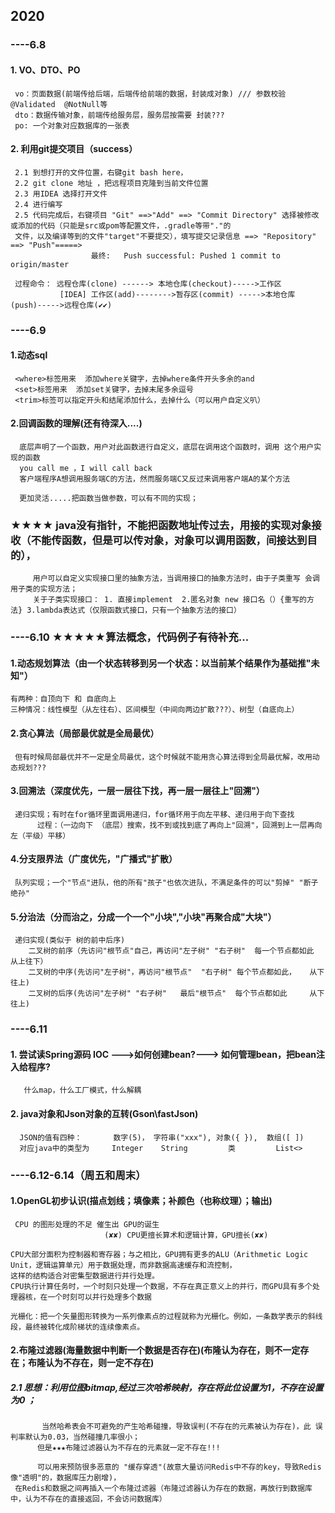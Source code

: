 ## 2020
### ----6.8
####  1. VO、DTO、PO
     vo：页面数据(前端传给后端，后端传给前端的数据，封装成对象) /// 参数校验@Validated  @NotNull等
     dto：数据传输对象，前端传给服务层，服务层按需要 封装???
     po: 一个对象对应数据库的一张表
     
####   2. 利用git提交项目（success）
     2.1 到想打开的文件位置，右键git bash here，
     2.2 git clone 地址 ，把远程项目克隆到当前文件位置
     2.3 用IDEA 选择打开文件
     2.4 进行编写
     2.5 代码完成后，右键项目 "Git" ==>"Add" ==> "Commit Directory" 选择被修改或添加的代码（只能是src或pom等配置文件，.gradle等带"."的
     文件，以及编译等到的文件"target"不要提交），填写提交记录信息 ==> "Repository" ==> "Push"=====>
                      最终:   Push successful: Pushed 1 commit to origin/master
                          
     过程命令： 远程仓库(clone) ------> 本地仓库(checkout)----->工作区
               [IDEA] 工作区(add)-------->暂存区(commit) ----->本地仓库(push)----->远程仓库(✔✔) 

### ----6.9
####  1.动态sql
     <where>标签用来  添加where关键字，去掉where条件开头多余的and
     <set>标签用来  添加set关键字，去掉末尾多余逗号
     <trim>标签可以指定开头和结尾添加什么，去掉什么（可以用户自定义叭）
     
     
####  2.回调函数的理解(还有待深入....)
      底层声明了一个函数，用户对此函数进行自定义，底层在调用这个函数时，调用 这个用户实现的函数
      you call me ，I will call back
      客户端程序A想调用服务端C的方法，然而服务端C又反过来调用客户端A的某个方法
           
      更加灵活.....把函数当做参数，可以有不同的实现；
### ★★★★ java没有指针，不能把函数地址传过去，用接的实现对象接收（不能传函数，但是可以传对象，对象可以调用函数，间接达到目的），
         用户可以自定义实现接口里的抽象方法，当调用接口的抽象方法时，由于子类重写 会调用子类的实现方法；
         关于子类实现接口： 1. 直接implement  2.匿名对象 new 接口名（）{重写的方法} 3.lambda表达式（仅限函数式接口，只有一个抽象方法的接口）


### ----6.10  ★★★★★算法概念，代码例子有待补充...
####  1.动态规划算法（由一个状态转移到另一个状态：以当前某个结果作为基础推"未知"）
    有两种：自顶向下 和 自底向上
    三种情况：线性模型（从左往右）、区间模型（中间向两边扩散???）、树型（自底向上）
####  2.贪心算法（局部最优就是全局最优）
     但有时候局部最优并不一定是全局最优，这个时候就不能用贪心算法得到全局最优解，改用动态规划???
####  3.回溯法（深度优先，一层一层往下找，再一层一层往上"回溯"）
     递归实现；有时在for循环里面调用递归，for循环用于向左平移、递归用于向下查找
          过程：（一边向下 （底层）搜索，找不到或找到底了再向上"回溯"，回溯到上一层再向左（平级）平移）
####  4.分支限界法（广度优先，"广播式"扩散）
     队列实现；一个"节点"进队，他的所有"孩子"也依次进队，不满足条件的可以"剪掉" "断子绝孙"
####  5.分治法（分而治之，分成一个一个"小块","小块"再聚合成"大块"）
     递归实现(类似于 树的前中后序)
        二叉树的前序（先访问"根节点"自己，再访问"左子树" "右子树"  每一个节点都如此 从上往下）
        二叉树的中序(先访问"左子树"，再访问"根节点"  "右子树" 每个节点都如此，   从下往上)
        二叉树的后序(先访问"左子树" "右子树"   最后"根节点"  每个节点都如此     从下往上)
        
        
        
### ----6.11 
#### 1. 尝试读Spring源码  IOC --->如何创建bean?---> 如何管理bean，把bean注入给程序?
       什么map，什么工厂模式，什么解耦
#### 2. java对象和Json对象的互转(Gson\fastJson)
      JSON的值有四种：       数字(5)， 字符串("xxx"), 对象({ }),  数组([ ])
      对应java中的类型为     Integer    String         类         List<>

### ----6.12-6.14（周五和周末）
#### 1.OpenGL初步认识(描点划线；填像素；补颜色（也称纹理）；输出)
     CPU 的图形处理的不足 催生出 GPU的诞生
                         (✘✘) CPU更擅长算术和逻辑计算，GPU擅长(✘✘)
   
    CPU大部分面积为控制器和寄存器；与之相比，GPU拥有更多的ALU（Arithmetic Logic Unit，逻辑运算单元）用于数据处理，而非数据高速缓存和流控制，
    这样的结构适合对密集型数据进行并行处理。
    CPU执行计算任务时，一个时刻只处理一个数据，不存在真正意义上的并行，而GPU具有多个处理器核，在一个时刻可以并行处理多个数据
    
    光栅化：把一个矢量图形转换为一系列像素点的过程就称为光栅化。例如，一条数学表示的斜线段，最终被转化成阶梯状的连续像素点。


#### 2.布隆过滤器(海量数据中判断一个数据是否存在)(布隆认为存在，则不一定存在；布隆认为不存在，则一定不存在)
#####  2.1   思想：利用位图bitmap,经过三次哈希映射，存在将此位设置为1，不存在设置为0 ；
           当然哈希表会不可避免的产生哈希碰撞，导致误判(不存在的元素被认为存在)，此 误判率默认为0.03，当然碰撞几率很小；
          但是★★★布隆过滤器认为不存在的元素就一定不存在!!!
          
          可以用来预防很多恶意的 "缓存穿透"(故意大量访问Redis中不存的key，导致Redis像"透明"的，数据库压力剧增)，
     在Redis和数据之间再插入一个布隆过滤器（布隆过滤器认为存在的数据，再放行到数据库中，认为不存在的直接返回，不会访问数据库）
